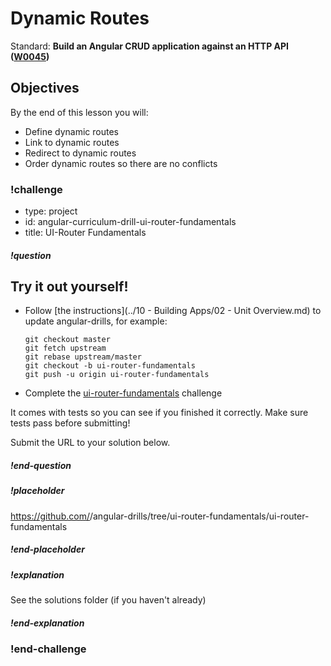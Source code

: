 # Dynamic Routes

Standard: **Build an Angular CRUD application against an HTTP API (<a href="#">W0045</a>)**

## Objectives

By the end of this lesson you will:

- Define dynamic routes
- Link to dynamic routes
- Redirect to dynamic routes
- Order dynamic routes so there are no conflicts

### !challenge
* type: project
* id: angular-curriculum-drill-ui-router-fundamentals
* title: UI-Router Fundamentals

##### !question
## Try it out yourself!

- Follow [the instructions](../10 - Building Apps/02 - Unit Overview.md) to update angular-drills, for example:

  ```
  git checkout master
  git fetch upstream
  git rebase upstream/master
  git checkout -b ui-router-fundamentals
  git push -u origin ui-router-fundamentals
  ```
- Complete the [ui-router-fundamentals](https://github.com/gSchool/angular-drills/tree/master/ui-router-fundamentals) challenge

It comes with tests so you can see if you finished it correctly.  Make sure tests pass before submitting!

Submit the URL to your solution below.
##### !end-question

##### !placeholder
https://github.com/<your name>/angular-drills/tree/ui-router-fundamentals/ui-router-fundamentals
##### !end-placeholder

##### !explanation
See the solutions folder (if you haven't already)
##### !end-explanation
### !end-challenge
